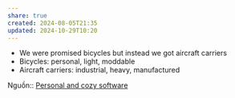 ```yaml
---
share: true
created: 2024-08-05T21:35
updated: 2024-10-29T10:20
---
```

- We were promised bicycles but instead we got aircraft carriers
- Bicycles: personal, light, moddable
- Aircraft carriers: industrial, heavy, manufactured

Nguồn:: [Personal and cozy software](https://jzhao.xyz/thoughts/cozy-software#against-universal-design)

